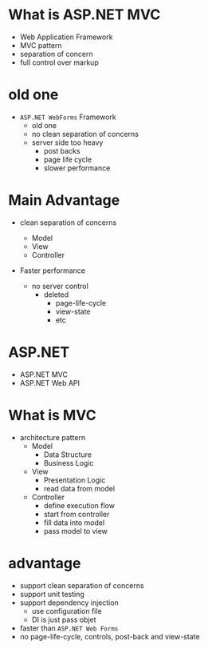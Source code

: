 # What is ASP.NET MVC

- Web Application Framework
- MVC pattern
- separation of concern
- full control over markup

# old one

- `ASP.NET WebForms` Framework
  - old one
  - no clean separation of concerns
  - server side too heavy
    - post backs
    - page life cycle
    - slower performance

# Main Advantage

- clean separation of concerns

  - Model
  - View
  - Controller

- Faster performance
  - no server control
    - deleted
      - page-life-cycle
      - view-state
      - etc

# ASP.NET

- ASP.NET MVC
- ASP.NET Web API

# What is MVC

- architecture pattern
  - Model
    - Data Structure
    - Business Logic
  - View
    - Presentation Logic
    - read data from model
  - Controller
    - define execution flow
    - start from controller
    - fill data into model
    - pass model to view

# advantage

- support clean separation of concerns
- support unit testing
- support dependency injection
  - use configuration file
  - DI is just pass objet
- faster than `ASP.NET Web Forms`
- no page-life-cycle, controls, post-back and view-state
